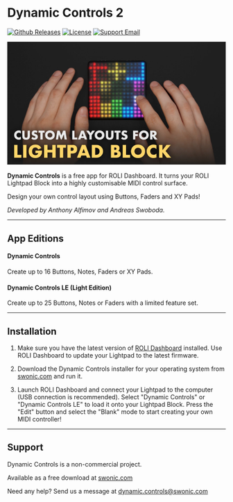 # Dynamic Controls 2

[![Github Releases](https://img.shields.io/github/v/release/anthonyalfimov/SWONIC-Dynamic-Controls?display_name=tag&include_prereleases)](https://github.com/anthonyalfimov/SWONIC-Dynamic-Controls/releases)
[![License](https://img.shields.io/github/license/anthonyalfimov/SWONIC-Dynamic-Controls)](https://github.com/anthonyalfimov/SWONIC-Dynamic-Controls/blob/master/LICENSE.txt)
[![Support Email](https://img.shields.io/badge/support-email-blue)](mailto:dynamic.controls@swonic.com)

[![Dynamic Controls Trailer](docs/Banner.png)](https://www.youtube.com/watch?v=NrpUNTRJZtc)

**Dynamic Controls** is a free app for ROLI Dashboard. It turns your ROLI Lightpad Block into a highly customisable MIDI control surface.

Design your own control layout using Buttons, Faders and XY Pads!

*Developed by Anthony Alfimov and Andreas Swoboda.*

---

## App Editions

#### Dynamic Controls
Create up to 16 Buttons, Notes, Faders or XY Pads.

#### Dynamic Controls LE (Light Edition)
Create up to 25 Buttons, Notes or Faders with a limited feature set.

---

## Installation

1. Make sure you have the latest version of [ROLI Dashboard](https://roli.com/products/software/blocks-dashboard) installed. Use ROLI Dashboard to update your Lightpad to the latest firmware.

2. Download the Dynamic Controls installer for your operating system from [swonic.com](https://swonic.com/dynamic-controls/) and run it.

3. Launch ROLI Dashboard and connect your Lightpad to the computer (USB connection is recommended). Select "Dynamic Controls" or "Dynamic Controls LE" to load it onto your Lightpad Block. Press the "Edit" button and select the "Blank" mode to start creating your own MIDI controller!

---

## Support

Dynamic Controls is a non-commercial project.

Available as a free download at [swonic.com](https://swonic.com/dynamic-controls/)

Need any help? Send us a message at dynamic.controls@swonic.com
